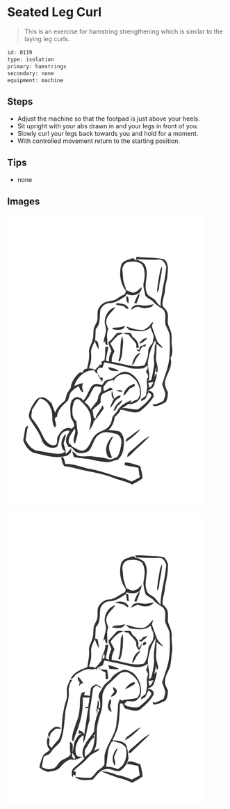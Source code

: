 # Seated Leg Curl
> This is an exercise for hamstring strengthening which is similar to the laying leg curls.

``` 
id: 0119 
type: isolation 
primary: hamstrings 
secondary: none 
equipment: machine 
``` 

## Steps

 - Adjust the machine so that the footpad is just above your heels.
 - Sit upright with your abs drawn in and your legs in front of you.
 - Slowly curl your legs back towards you and hold for a moment.
 - With controlled movement return to the starting position.

## Tips

 - none

## Images

![](../svg/0119-relaxation.svg)

![](../svg/0119-tension.svg)
